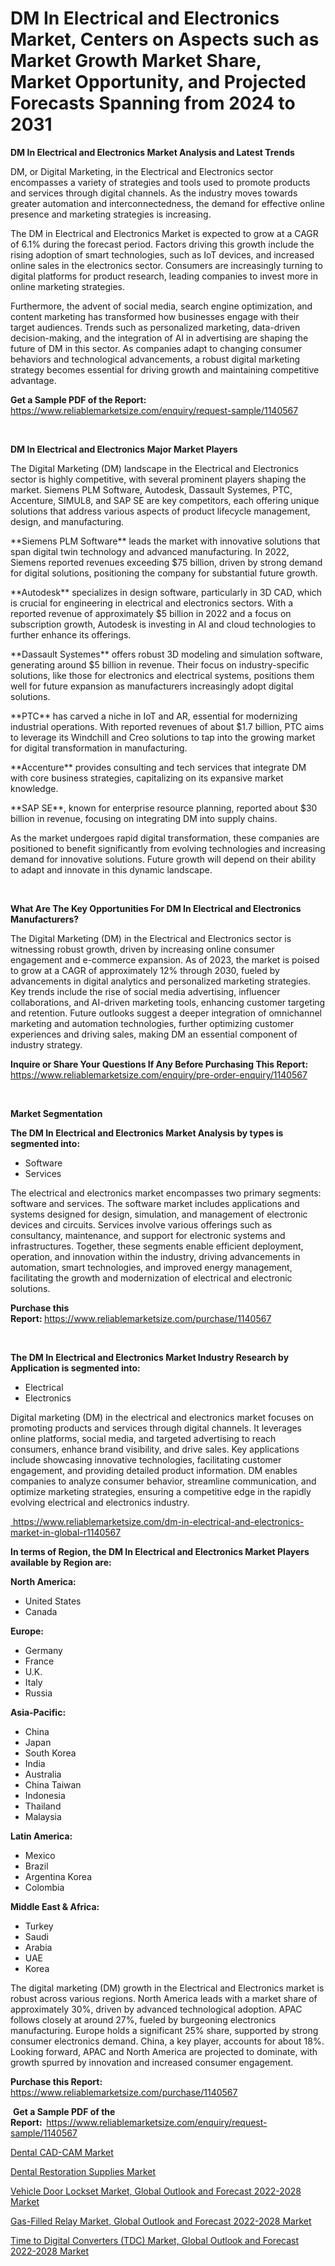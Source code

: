 <p><h1>DM In Electrical and Electronics Market, Centers on Aspects such as Market Growth Market Share, Market Opportunity, and Projected Forecasts Spanning from 2024 to 2031</h1></p><p><strong>DM In Electrical and Electronics Market Analysis and Latest Trends</strong></p>
<p><p>DM, or Digital Marketing, in the Electrical and Electronics sector encompasses a variety of strategies and tools used to promote products and services through digital channels. As the industry moves towards greater automation and interconnectedness, the demand for effective online presence and marketing strategies is increasing. </p><p>The DM in Electrical and Electronics Market is expected to grow at a CAGR of 6.1% during the forecast period. Factors driving this growth include the rising adoption of smart technologies, such as IoT devices, and increased online sales in the electronics sector. Consumers are increasingly turning to digital platforms for product research, leading companies to invest more in online marketing strategies. </p><p>Furthermore, the advent of social media, search engine optimization, and content marketing has transformed how businesses engage with their target audiences. Trends such as personalized marketing, data-driven decision-making, and the integration of AI in advertising are shaping the future of DM in this sector. As companies adapt to changing consumer behaviors and technological advancements, a robust digital marketing strategy becomes essential for driving growth and maintaining competitive advantage.</p></p>
<p><strong>Get a Sample PDF of the Report:&nbsp;</strong> <a href="https://www.reliablemarketsize.com/enquiry/request-sample/1140567?utm_campaign=1105&utm_medium=2&utm_source=Github&utm_content=ia&utm_term=14102024&utm_id=dm-in-electrical-and-electronics">https://www.reliablemarketsize.com/enquiry/request-sample/1140567</a></p>
<p>&nbsp;</p>
<p><strong>DM In Electrical and Electronics Major Market Players</strong></p>
<p><p>The Digital Marketing (DM) landscape in the Electrical and Electronics sector is highly competitive, with several prominent players shaping the market. Siemens PLM Software, Autodesk, Dassault Systemes, PTC, Accenture, SIMUL8, and SAP SE are key competitors, each offering unique solutions that address various aspects of product lifecycle management, design, and manufacturing.</p><p>**Siemens PLM Software** leads the market with innovative solutions that span digital twin technology and advanced manufacturing. In 2022, Siemens reported revenues exceeding $75 billion, driven by strong demand for digital solutions, positioning the company for substantial future growth.</p><p>**Autodesk** specializes in design software, particularly in 3D CAD, which is crucial for engineering in electrical and electronics sectors. With a reported revenue of approximately $5 billion in 2022 and a focus on subscription growth, Autodesk is investing in AI and cloud technologies to further enhance its offerings.</p><p>**Dassault Systemes** offers robust 3D modeling and simulation software, generating around $5 billion in revenue. Their focus on industry-specific solutions, like those for electronics and electrical systems, positions them well for future expansion as manufacturers increasingly adopt digital solutions.</p><p>**PTC** has carved a niche in IoT and AR, essential for modernizing industrial operations. With reported revenues of about $1.7 billion, PTC aims to leverage its Windchill and Creo solutions to tap into the growing market for digital transformation in manufacturing.</p><p>**Accenture** provides consulting and tech services that integrate DM with core business strategies, capitalizing on its expansive market knowledge.</p><p>**SAP SE**, known for enterprise resource planning, reported about $30 billion in revenue, focusing on integrating DM into supply chains.</p><p>As the market undergoes rapid digital transformation, these companies are positioned to benefit significantly from evolving technologies and increasing demand for innovative solutions. Future growth will depend on their ability to adapt and innovate in this dynamic landscape.</p></p>
<p>&nbsp;</p>
<p><strong>What Are The Key Opportunities For DM In Electrical and Electronics Manufacturers?</strong></p>
<p><p>The Digital Marketing (DM) in the Electrical and Electronics sector is witnessing robust growth, driven by increasing online consumer engagement and e-commerce expansion. As of 2023, the market is poised to grow at a CAGR of approximately 12% through 2030, fueled by advancements in digital analytics and personalized marketing strategies. Key trends include the rise of social media advertising, influencer collaborations, and AI-driven marketing tools, enhancing customer targeting and retention. Future outlooks suggest a deeper integration of omnichannel marketing and automation technologies, further optimizing customer experiences and driving sales, making DM an essential component of industry strategy.</p></p>
<p><strong>Inquire or Share Your Questions If Any Before Purchasing This Report:</strong> <a href="https://www.reliablemarketsize.com/enquiry/pre-order-enquiry/1140567?utm_campaign=1105&utm_medium=2&utm_source=Github&utm_content=ia&utm_term=14102024&utm_id=dm-in-electrical-and-electronics">https://www.reliablemarketsize.com/enquiry/pre-order-enquiry/1140567</a></p>
<p>&nbsp;</p>
<p><strong>Market Segmentation</strong></p>
<p><strong>The DM In Electrical and Electronics Market Analysis by types is segmented into:</strong></p>
<p><ul><li>Software</li><li>Services</li></ul></p>
<p><p>The electrical and electronics market encompasses two primary segments: software and services. The software market includes applications and systems designed for design, simulation, and management of electronic devices and circuits. Services involve various offerings such as consultancy, maintenance, and support for electronic systems and infrastructures. Together, these segments enable efficient deployment, operation, and innovation within the industry, driving advancements in automation, smart technologies, and improved energy management, facilitating the growth and modernization of electrical and electronic solutions.</p></p>
<p><strong>Purchase this Report:&nbsp;</strong><a href="https://www.reliablemarketsize.com/purchase/1140567?utm_campaign=1105&utm_medium=2&utm_source=Github&utm_content=ia&utm_term=14102024&utm_id=dm-in-electrical-and-electronics">https://www.reliablemarketsize.com/purchase/1140567</a></p>
<p>&nbsp;</p>
<p><strong>The DM In Electrical and Electronics Market Industry Research by Application is segmented into:</strong></p>
<p><ul><li>Electrical</li><li>Electronics</li></ul></p>
<p><p>Digital marketing (DM) in the electrical and electronics market focuses on promoting products and services through digital channels. It leverages online platforms, social media, and targeted advertising to reach consumers, enhance brand visibility, and drive sales. Key applications include showcasing innovative technologies, facilitating customer engagement, and providing detailed product information. DM enables companies to analyze consumer behavior, streamline communication, and optimize marketing strategies, ensuring a competitive edge in the rapidly evolving electrical and electronics industry.</p></p>
<p><a href="https://www.reliablemarketsize.com/dm-in-electrical-and-electronics-market-in-global-r1140567?utm_campaign=1105&utm_medium=2&utm_source=Github&utm_content=ia&utm_term=14102024&utm_id=dm-in-electrical-and-electronics">&nbsp;https://www.reliablemarketsize.com/dm-in-electrical-and-electronics-market-in-global-r1140567</a></p>
<p><strong>In terms of Region, the DM In Electrical and Electronics Market Players available by Region are:</strong></p>
<p>
    <p> <strong> North America: </strong>
        <ul>
            <li>United States</li>
            <li>Canada</li>
        </ul>
        </p> 
    <p> <strong> Europe: </strong>
        <ul>
            <li>Germany</li>
            <li>France</li>
            <li>U.K.</li>
            <li>Italy</li>
            <li>Russia</li>
        </ul>
        </p> 
    <p> <strong> Asia-Pacific: </strong>
        <ul>
            <li>China</li>
            <li>Japan</li>
            <li>South Korea</li>
            <li>India</li>
            <li>Australia</li>
            <li>China Taiwan</li>
            <li>Indonesia</li>
            <li>Thailand</li>
            <li>Malaysia</li>
        </ul>
        </p> 
    <p> <strong> Latin America: </strong>
        <ul>
            <li>Mexico</li>
            <li>Brazil</li>
            <li>Argentina Korea</li>
            <li>Colombia</li>
        </ul>
        </p> 
    <p> <strong> Middle East & Africa: </strong>
        <ul>
            <li>Turkey</li>
            <li>Saudi</li>
            <li>Arabia</li>
            <li>UAE</li>
            <li>Korea</li>
        </ul>
    </p>
    </p>
<p><p>The digital marketing (DM) growth in the Electrical and Electronics market is robust across various regions. North America leads with a market share of approximately 30%, driven by advanced technological adoption. APAC follows closely at around 27%, fueled by burgeoning electronics manufacturing. Europe holds a significant 25% share, supported by strong consumer electronics demand. China, a key player, accounts for about 18%. Looking forward, APAC and North America are projected to dominate, with growth spurred by innovation and increased consumer engagement.</p></p>
<p><strong>Purchase this Report: </strong><a href="https://www.reliablemarketsize.com/purchase/1140567?utm_campaign=1105&utm_medium=2&utm_source=Github&utm_content=ia&utm_term=14102024&utm_id=dm-in-electrical-and-electronics">https://www.reliablemarketsize.com/purchase/1140567</a></p>
<p>&nbsp;<strong>Get a Sample PDF of the Report:&nbsp;&nbsp;</strong><a href="https://www.reliablemarketsize.com/enquiry/request-sample/1140567?utm_campaign=1105&utm_medium=2&utm_source=Github&utm_content=ia&utm_term=14102024&utm_id=dm-in-electrical-and-electronics">https://www.reliablemarketsize.com/enquiry/request-sample/1140567</a></p>
<p><strong></strong></p>
<p><p><a href="https://github.com/ellenqyqdyches/Market-Research-Report-List-1/blob/main/dental-cad-cam-market.md?utm_campaign=1105&utm_medium=2&utm_source=Github&utm_content=ia&utm_term=14102024&utm_id=dm-in-electrical-and-electronics">Dental CAD-CAM Market</a></p><p><a href="https://github.com/cleora2ime/Market-Research-Report-List-1/blob/main/dental-restoration-supplies-market.md?utm_campaign=1105&utm_medium=2&utm_source=Github&utm_content=ia&utm_term=14102024&utm_id=dm-in-electrical-and-electronics">Dental Restoration Supplies Market</a></p><p><a href="https://www.linkedin.com/pulse/future-ready-strategic-insights-global-vehicle-door-lockset-fuyaf?utm_campaign=1105&utm_medium=2&utm_source=Github&utm_content=ia&utm_term=14102024&utm_id=dm-in-electrical-and-electronics">Vehicle Door Lockset Market, Global Outlook and Forecast 2022-2028 Market</a></p><p><a href="https://www.linkedin.com/pulse/gas-filled-relay-market-global-outlook-forecast-2022-2028-m7a8f?utm_campaign=1105&utm_medium=2&utm_source=Github&utm_content=ia&utm_term=14102024&utm_id=dm-in-electrical-and-electronics">Gas-Filled Relay Market, Global Outlook and Forecast 2022-2028 Market</a></p><p><a href="https://www.linkedin.com/pulse/strategic-forecast-time-digital-converters-tdc-market-global-bthhf?utm_campaign=1105&utm_medium=2&utm_source=Github&utm_content=ia&utm_term=14102024&utm_id=dm-in-electrical-and-electronics">Time to Digital Converters (TDC) Market, Global Outlook and Forecast 2022-2028 Market</a></p></p>